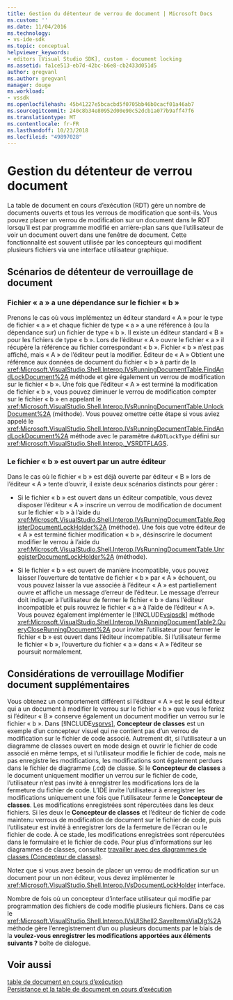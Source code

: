 ```yaml
---
title: Gestion du détenteur de verrou de document | Microsoft Docs
ms.custom: ''
ms.date: 11/04/2016
ms.technology:
- vs-ide-sdk
ms.topic: conceptual
helpviewer_keywords:
- editors [Visual Studio SDK], custom - document locking
ms.assetid: fa1ce513-eb7d-42bc-b6e8-cb2433d051d5
author: gregvanl
ms.author: gregvanl
manager: douge
ms.workload:
- vssdk
ms.openlocfilehash: 45b41227e5bcacbd5f0705bb46b0cacf01a46ab7
ms.sourcegitcommit: 240c8b34e80952d00e90c52dcb1a077b9aff47f6
ms.translationtype: MT
ms.contentlocale: fr-FR
ms.lasthandoff: 10/23/2018
ms.locfileid: "49897028"
---
```

# <a name="document-lock-holder-management"></a>Gestion du détenteur de verrou document
La table de document en cours d’exécution (RDT) gère un nombre de documents ouverts et tous les verrous de modification que sont-ils. Vous pouvez placer un verrou de modification sur un document dans le RDT lorsqu’il est par programme modifié en arrière-plan sans que l’utilisateur de voir un document ouvert dans une fenêtre de document. Cette fonctionnalité est souvent utilisée par les concepteurs qui modifient plusieurs fichiers via une interface utilisateur graphique.  
  
## <a name="document-lock-holder-scenarios"></a>Scénarios de détenteur de verrouillage de document  
  
### <a name="file-a-has-a-dependence-on-file-b"></a>Fichier « a » a une dépendance sur le fichier « b »  
 Prenons le cas où vous implémentez un éditeur standard « A » pour le type de fichier « a » et chaque fichier de type « a » a une référence à (ou la dépendance sur) un fichier de type « b ». Il existe un éditeur standard « B » pour les fichiers de type « b ». Lors de l’éditeur « A » ouvre le fichier « a » il récupère la référence au fichier correspondant « b ». Fichier « b » n’est pas affiché, mais « A » de l’éditeur peut la modifier. Éditeur de « A » Obtient une référence aux données de document du fichier « b » à partir de la <xref:Microsoft.VisualStudio.Shell.Interop.IVsRunningDocumentTable.FindAndLockDocument%2A> méthode et gère également un verrou de modification sur le fichier « b ». Une fois que l’éditeur « A » est terminé la modification de fichier « b », vous pouvez diminuer le verrou de modification compter sur le fichier « b » en appelant le <xref:Microsoft.VisualStudio.Shell.Interop.IVsRunningDocumentTable.UnlockDocument%2A> (méthode). Vous pouvez omettre cette étape si vous aviez appelé le <xref:Microsoft.VisualStudio.Shell.Interop.IVsRunningDocumentTable.FindAndLockDocument%2A> méthode avec le paramètre `dwRDTLockType` défini sur <xref:Microsoft.VisualStudio.Shell.Interop._VSRDTFLAGS>.  
  
### <a name="file-b-is-opened-by-a-different-editor"></a>Le fichier « b » est ouvert par un autre éditeur  
 Dans le cas où le fichier « b » est déjà ouverte par éditeur « B » lors de l’éditeur « A » tente d’ouvrir, il existe deux scénarios distincts pour gérer :  
  
- Si le fichier « b » est ouvert dans un éditeur compatible, vous devez disposer l’éditeur « A » inscrire un verrou de modification de document sur le fichier « b » à l’aide du <xref:Microsoft.VisualStudio.Shell.Interop.IVsRunningDocumentTable.RegisterDocumentLockHolder%2A> (méthode). Une fois que votre éditeur de « A » est terminé fichier modification « b », désinscrire le document modifier le verrou à l’aide du <xref:Microsoft.VisualStudio.Shell.Interop.IVsRunningDocumentTable.UnregisterDocumentLockHolder%2A> (méthode).  
  
- Si le fichier « b » est ouvert de manière incompatible, vous pouvez laisser l’ouverture de tentative de fichier « b » par « A » échouent, ou vous pouvez laisser la vue associée à l’éditeur « A » est partiellement ouvre et affiche un message d’erreur de l’éditeur. Le message d’erreur doit indiquer à l’utilisateur de fermer le fichier « b » dans l’éditeur incompatible et puis rouvrez le fichier « a » à l’aide de l’éditeur « A ». Vous pouvez également implémenter le [!INCLUDE[vsipsdk](../extensibility/includes/vsipsdk_md.md)] méthode <xref:Microsoft.VisualStudio.Shell.Interop.IVsRunningDocumentTable2.QueryCloseRunningDocument%2A> pour inviter l’utilisateur pour fermer le fichier « b » est ouvert dans l’éditeur incompatible. Si l’utilisateur ferme le fichier « b », l’ouverture du fichier « a » dans « A » l’éditeur se poursuit normalement.  
  
## <a name="additional-document-edit-lock-considerations"></a>Considérations de verrouillage Modifier document supplémentaires  
 Vous obtenez un comportement différent si l’éditeur « A » est le seul éditeur qui a un document à modifier le verrou sur le fichier « b » que vous le feriez si l’éditeur « B » conserve également un document modifier un verrou sur le fichier « b ». Dans [!INCLUDE[vsprvs](../code-quality/includes/vsprvs_md.md)], **Concepteur de classes** est un exemple d’un concepteur visuel qui ne contient pas d’un verrou de modification sur le fichier de code associé. Autrement dit, si l’utilisateur a un diagramme de classes ouvert en mode design et ouvrir le fichier de code associé en même temps, et si l’utilisateur modifie le fichier de code, mais ne pas enregistre les modifications, les modifications sont également perdues dans le fichier de diagramme (.cd) de classe. Si le **Concepteur de classes** a le document uniquement modifier un verrou sur le fichier de code, l’utilisateur n’est pas invité à enregistrer les modifications lors de la fermeture du fichier de code. L’IDE invite l’utilisateur à enregistrer les modifications uniquement une fois que l’utilisateur ferme le **Concepteur de classes**. Les modifications enregistrées sont répercutées dans les deux fichiers. Si les deux le **Concepteur de classes** et l’éditeur de fichier de code maintenu verrous de modification de document sur le fichier de code, puis l’utilisateur est invité à enregistrer lors de la fermeture de l’écran ou le fichier de code. À ce stade, les modifications enregistrées sont répercutées dans le formulaire et le fichier de code. Pour plus d’informations sur les diagrammes de classes, consultez [travailler avec des diagrammes de classes (Concepteur de classes)](../ide/working-with-class-diagrams-class-designer.md).  
  
 Notez que si vous avez besoin de placer un verrou de modification sur un document pour un non éditeur, vous devez implémenter le <xref:Microsoft.VisualStudio.Shell.Interop.IVsDocumentLockHolder> interface.  
  
 Nombre de fois où un concepteur d’interface utilisateur qui modifie par programmation des fichiers de code modifie plusieurs fichiers. Dans ce cas le <xref:Microsoft.VisualStudio.Shell.Interop.IVsUIShell2.SaveItemsViaDlg%2A> méthode gère l’enregistrement d’un ou plusieurs documents par le biais de la **voulez-vous enregistrer les modifications apportées aux éléments suivants ?** boîte de dialogue.  
  
## <a name="see-also"></a>Voir aussi  
 [table de document en cours d’exécution](../extensibility/internals/running-document-table.md)   
 [Persistance et la table de document en cours d’exécution](../extensibility/internals/persistence-and-the-running-document-table.md)